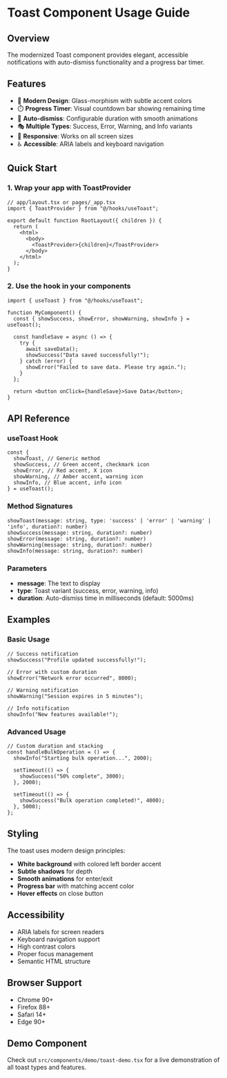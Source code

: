 # Toast Component Usage Guide

## Overview

The modernized Toast component provides elegant, accessible notifications with auto-dismiss functionality and a progress bar timer.

## Features

- 🎨 **Modern Design**: Glass-morphism with subtle accent colors
- ⏱️ **Progress Timer**: Visual countdown bar showing remaining time
- 🔄 **Auto-dismiss**: Configurable duration with smooth animations
- 🎭 **Multiple Types**: Success, Error, Warning, and Info variants
- 📱 **Responsive**: Works on all screen sizes
- ♿ **Accessible**: ARIA labels and keyboard navigation

## Quick Start

### 1. Wrap your app with ToastProvider

```tsx
// app/layout.tsx or pages/_app.tsx
import { ToastProvider } from "@/hooks/useToast";

export default function RootLayout({ children }) {
  return (
    <html>
      <body>
        <ToastProvider>{children}</ToastProvider>
      </body>
    </html>
  );
}
```

### 2. Use the hook in your components

```tsx
import { useToast } from "@/hooks/useToast";

function MyComponent() {
  const { showSuccess, showError, showWarning, showInfo } = useToast();

  const handleSave = async () => {
    try {
      await saveData();
      showSuccess("Data saved successfully!");
    } catch (error) {
      showError("Failed to save data. Please try again.");
    }
  };

  return <button onClick={handleSave}>Save Data</button>;
}
```

## API Reference

### useToast Hook

```tsx
const {
  showToast, // Generic method
  showSuccess, // Green accent, checkmark icon
  showError, // Red accent, X icon
  showWarning, // Amber accent, warning icon
  showInfo, // Blue accent, info icon
} = useToast();
```

### Method Signatures

```tsx
showToast(message: string, type: 'success' | 'error' | 'warning' | 'info', duration?: number)
showSuccess(message: string, duration?: number)
showError(message: string, duration?: number)
showWarning(message: string, duration?: number)
showInfo(message: string, duration?: number)
```

### Parameters

- **message**: The text to display
- **type**: Toast variant (success, error, warning, info)
- **duration**: Auto-dismiss time in milliseconds (default: 5000ms)

## Examples

### Basic Usage

```tsx
// Success notification
showSuccess("Profile updated successfully!");

// Error with custom duration
showError("Network error occurred", 8000);

// Warning notification
showWarning("Session expires in 5 minutes");

// Info notification
showInfo("New features available!");
```

### Advanced Usage

```tsx
// Custom duration and stacking
const handleBulkOperation = () => {
  showInfo("Starting bulk operation...", 2000);

  setTimeout(() => {
    showSuccess("50% complete", 3000);
  }, 2000);

  setTimeout(() => {
    showSuccess("Bulk operation completed!", 4000);
  }, 5000);
};
```

## Styling

The toast uses modern design principles:

- **White background** with colored left border accent
- **Subtle shadows** for depth
- **Smooth animations** for enter/exit
- **Progress bar** with matching accent color
- **Hover effects** on close button

## Accessibility

- ARIA labels for screen readers
- Keyboard navigation support
- High contrast colors
- Proper focus management
- Semantic HTML structure

## Browser Support

- Chrome 90+
- Firefox 88+
- Safari 14+
- Edge 90+

## Demo Component

Check out `src/components/demo/toast-demo.tsx` for a live demonstration of all toast types and features.
